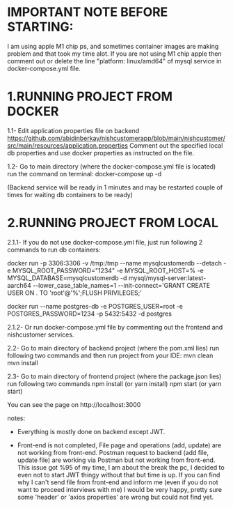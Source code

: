 # **IMPORTANT NOTE BEFORE STARTING:**
I am using apple M1 chip ps, and sometimes container images are making problem and that took my time alot. If you are not using M1 chip apple then comment out or delete the line "platform: linux/amd64" of mysql service in docker-compose.yml file.

# 1.RUNNING PROJECT FROM DOCKER

1.1- Edit application.properties file on backend https://github.com/abidinberkay/nishcustomerapp/blob/main/nishcustomer/src/main/resources/application.properties
Comment out the specified local db properties and use docker properties as instructed on the file.

1.2- Go to main directory (where the docker-compose.yml file is located)
run the command on terminal:
docker-compose up -d

(Backend service will be ready in 1 minutes and may be restarted couple of times for waiting db containers to be ready)

# 2.RUNNING PROJECT FROM LOCAL

2.1.1- If you do not use docker-compose.yml file, just run following 2 commands to run db containers:

docker run -p 3306:3306 -v /tmp:/tmp --name mysqlcustomerdb --detach -e MYSQL_ROOT_PASSWORD="1234" -e MYSQL_ROOT_HOST=% -e MYSQL_DATABASE=mysqlcustomerdb -d mysql/mysql-server:latest-aarch64 --lower_case_table_names=1 --init-connect='GRANT CREATE USER ON . TO 'root'@'%';FLUSH PRIVILEGES;’

docker run --name postgres-db -e POSTGRES_USER=root -e POSTGRES_PASSWORD=1234 -p 5432:5432 -d postgres

2.1.2- Or run docker-compose.yml file by commenting out the frontend and nishcustomer services.

2.2- Go to main directory of backend project (where the pom.xml lies) run following two commands and then run project from your IDE:
mvn clean
mvn install

2.3- Go to main directory of frontend project (where the package.json lies) run following two commands
npm install (or yarn install)
npm start (or yarn start)

You can see the page on http://localhost:3000


notes:
- Everything is mostly done on backend except JWT.

- Front-end is not completed, File page and operations (add, update) are not working from front-end. Postman request to backend (add file, update file) are working via Postman but not working from front-end. This issue got %95 of my time, I am about the break the pc, I decided to even not to start JWT thingy without that but time is up. If you can find why I can't send file from front-end and inform me (even if you do not want to proceed interviews with me) I would be very happy, pretty sure some 'header' or 'axios properties' are wrong but could not find yet.
